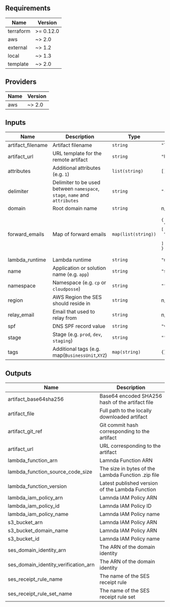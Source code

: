 ## Requirements

| Name | Version |
|------|---------|
| terraform | >= 0.12.0 |
| aws | ~> 2.0 |
| external | ~> 1.2 |
| local | ~> 1.3 |
| template | ~> 2.0 |

## Providers

| Name | Version |
|------|---------|
| aws | ~> 2.0 |

## Inputs

| Name | Description | Type | Default | Required |
|------|-------------|------|---------|:--------:|
| artifact\_filename | Artifact filename | `string` | `"lambda.zip"` | no |
| artifact\_url | URL template for the remote artifact | `string` | `"https://artifacts.cloudposse.com/$${module_name}/$${git_ref}/$${filename}"` | no |
| attributes | Additional attributes (e.g. `1`) | `list(string)` | `[]` | no |
| delimiter | Delimiter to be used between `namespace`, `stage`, `name` and `attributes` | `string` | `"-"` | no |
| domain | Root domain name | `string` | n/a | yes |
| forward\_emails | Map of forward emails | `map(list(string))` | <pre>{<br>  "ops@example.com": [<br>    "destination@example.com"<br>  ]<br>}</pre> | no |
| lambda\_runtime | Lambda runtime | `string` | `"nodejs8.10"` | no |
| name | Application or solution name (e.g. `app`) | `string` | `"ses"` | no |
| namespace | Namespace (e.g. `cp` or `cloudposse`) | `string` | `""` | no |
| region | AWS Region the SES should reside in | `string` | n/a | yes |
| relay\_email | Email that used to relay from | `string` | n/a | yes |
| spf | DNS SPF record value | `string` | `"v=spf1 include:amazonses.com -all"` | no |
| stage | Stage (e.g. `prod`, `dev`, `staging`) | `string` | `""` | no |
| tags | Additional tags (e.g. map(`BusinessUnit`,`XYZ`) | `map(string)` | `{}` | no |

## Outputs

| Name | Description |
|------|-------------|
| artifact\_base64sha256 | Base64 encoded SHA256 hash of the artifact file |
| artifact\_file | Full path to the locally downloaded artifact |
| artifact\_git\_ref | Git commit hash corresponding to the artifact |
| artifact\_url | URL corresponding to the artifact |
| lambda\_function\_arn | Lamnda Function ARN |
| lambda\_function\_source\_code\_size | The size in bytes of the Lambda Function .zip file |
| lambda\_function\_version | Latest published version of the Lambda Function |
| lambda\_iam\_policy\_arn | Lamnda IAM Policy ARN |
| lambda\_iam\_policy\_id | Lamnda IAM Policy ID |
| lambda\_iam\_policy\_name | Lamnda IAM Policy name |
| s3\_bucket\_arn | Lamnda IAM Policy ARN |
| s3\_bucket\_domain\_name | Lamnda IAM Policy ARN |
| s3\_bucket\_id | Lamnda IAM Policy name |
| ses\_domain\_identity\_arn | The ARN of the domain identity |
| ses\_domain\_identity\_verification\_arn | The ARN of the domain identity |
| ses\_receipt\_rule\_name | The name of the SES receipt rule |
| ses\_receipt\_rule\_set\_name | The name of the SES receipt rule set |

